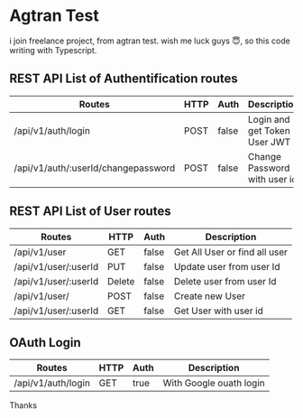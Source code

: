 # Agtran Test

i join freelance project, from agtran test. wish me luck guys 😇, so this code writing with Typescript.

## REST API List of Authentification routes

| Routes                              | HTTP | Auth  | Description                  |
| ----------------------------------- | ---- | ----- | ---------------------------- |
| /api/v1/auth/login                  | POST | false | Login and get Token User JWT |
| /api/v1/auth/:userId/changepassword | POST | false | Change Password with user id |

## REST API List of User routes

| Routes               | HTTP   | Auth  | Description                   |
| -------------------- | ------ | ----- | ----------------------------- |
| /api/v1/user         | GET    | false | Get All User or find all user |
| /api/v1/user/:userId | PUT    | false | Update user from user Id      |
| /api/v1/user/:userId | Delete | false | Delete user from user Id      |
| /api/v1/user/        | POST   | false | Create new User               |
| /api/v1/user/:userId | GET    | false | Get User with user id         |

## OAuth Login

| Routes             | HTTP | Auth | Description             |
| ------------------ | ---- | ---- | ----------------------- |
| /api/v1/auth/login | GET  | true | With Google ouath login |

Thanks
